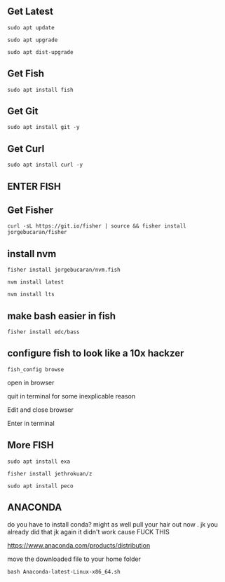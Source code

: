 ## Get Latest 

`sudo apt update` 

`sudo apt upgrade`

`sudo apt dist-upgrade`

## Get Fish
`sudo apt install fish`

## Get Git 

`sudo apt install git -y`

## Get Curl 

`sudo apt install curl -y` 

## ENTER FISH 

## Get Fisher 

`curl -sL https://git.io/fisher | source && fisher install jorgebucaran/fisher`

## install nvm 

`fisher install jorgebucaran/nvm.fish`

`nvm install latest`

`nvm install lts`

## make bash easier in fish 

`fisher install edc/bass`

## configure fish to look like a 10x hackzer 

`fish_config browse`

open in browser

quit in terminal for some inexplicable reason


Edit and close browser 

Enter in terminal 

## More FISH 

`sudo apt install exa`

`fisher install jethrokuan/z`

`sudo apt install peco`


## ANACONDA 

do you have to install conda? might as well pull your hair out now . jk you already did that jk again it didn't work cause FUCK THIS 

https://www.anaconda.com/products/distribution

move the downloaded file to your home folder 

`bash Anaconda-latest-Linux-x86_64.sh`







 

